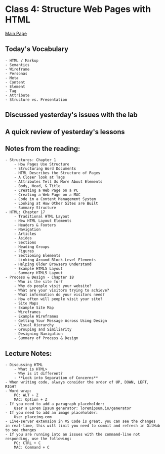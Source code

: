 # Class 4: Structure Web Pages with HTML
[Main Page](README.md)
## Today's Vocabulary
    - HTML / Markup
    - Semantics
    - Wireframe
    - Personas
    - Meta
    - Content
    - Element
    - Tag
    - Attribute
    - Structure vs. Presentation

## Discussed yesterday's issues with the lab

## A quick review of yesterday's lessons

## Notes from the reading:
    - Structures: Chapter 1
        - How Pages Use Structure
        - Structuring Word Documents
        - HTML Describes the Structure of Pages
        - A Closer look at Tags
        - Attributes Tell Us More About Elements
        - Body, Head, & Title
        - Creating a Web Page on a PC
        - Creating a Web Page on a MAC
        - Code in a Content Management System
        - Looking at How Other Sites are Built
        - Summary Structure
    - HTML: Chapter 17
        - Traditional HTML Layout
        - New HTML Layout Elements
        - Headers & Footers
        - Navigation
        - Articles
        - Asides
        - Sections
        - Heading Groups
        - Figures
        - Sectioning Elements
        - Linking Around Block-Level Elements
        - Helping Older Browsers Understand
        - Example HTML5 Layout
        - Summary HTML5 Layout
    - Process & Design - Chapter 18
        - Who is the site for?
        - Why do people visit your website?
        - What are your visitors trying to achieve?
        - What information do your visitors need?
        - How often will people visit your site?
        - Site Maps
        - Example Site Map
        - Wireframes
        - Example Wireframes
        - Getting Your Message Across Using Design
        - Visual Hierarchy
        - Grouping and Similiarity
        - Designing Navigation
        - Summary of Process & Design

## Lecture Notes:
    - Discussing HTML
        - What is HTML>
        - Why is it different?
        - **Look into Separation of Concerns**
    - When writing code, always consider the order of UP, DOWN, LEFT, RIGHT
    - Word wrap:
        PC: ALT + Z
        MAC: Option + Z
    - If you need to add a paragraph placeholder:
        User a Lorem Ipsum generator: loremipsum.io/generator
    - If you need to add an image placeholder:
        Use: placeimg.com
    - Live-server extension in VS Code is great, you can see the changes in real-time, this will limit you need to commit and refresh in GitHub to see changes
    - If you are running into an issues with the command-line not responding, use the following:
        PC: CTRL + C
        MAC: Command + C